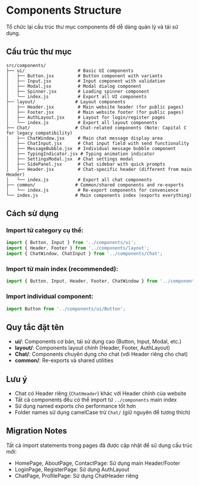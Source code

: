 # Components Structure

Tổ chức lại cấu trúc thư mục components để dễ dàng quản lý và tái sử dụng.

## Cấu trúc thư mục

```
src/components/
├── ui/                    # Basic UI components
│   ├── Button.jsx         # Button component with variants
│   ├── Input.jsx          # Input component with validation
│   ├── Modal.jsx          # Modal dialog component
│   ├── Spinner.jsx        # Loading spinner component
│   └── index.js           # Export all UI components
├── layout/               # Layout components
│   ├── Header.jsx         # Main website header (for public pages)
│   ├── Footer.jsx         # Main website footer (for public pages)
│   ├── AuthLayout.jsx     # Layout for login/register pages
│   └── index.js           # Export all layout components
├── Chat/                 # Chat-related components (Note: Capital C for legacy compatibility)
│   ├── ChatWindow.jsx     # Main chat message display area
│   ├── ChatInput.jsx      # Chat input field with send functionality
│   ├── MessageBubble.jsx  # Individual message bubble component
│   ├── TypingIndicator.jsx # Typing animation indicator
│   ├── SettingsModal.jsx  # Chat settings modal
│   ├── SidePanel.jsx      # Chat sidebar with quick prompts
│   ├── Header.jsx         # Chat-specific header (different from main Header)
│   └── index.js           # Export all chat components
├── common/               # Common/shared components and re-exports
│   └── index.js           # Re-export components for convenience
└── index.js              # Main components index (exports everything)
```

## Cách sử dụng

### Import từ category cụ thể:
```jsx
import { Button, Input } from '../components/ui';
import { Header, Footer } from '../components/layout';
import { ChatWindow, ChatInput } from '../components/Chat';
```

### Import từ main index (recommended):
```jsx
import { Button, Input, Header, Footer, ChatWindow } from '../components';
```

### Import individual component:
```jsx
import Button from '../components/ui/Button';
```

## Quy tắc đặt tên

- **ui/**: Components cơ bản, tái sử dụng cao (Button, Input, Modal, etc.)
- **layout/**: Components layout chính (Header, Footer, AuthLayout)
- **Chat/**: Components chuyên dụng cho chat (với Header riêng cho chat)
- **common/**: Re-exports và shared utilities

## Lưu ý

- Chat có Header riêng (`ChatHeader`) khác với Header chính của website
- Tất cả components đều có thể import từ `../components` main index
- Sử dụng named exports cho performance tốt hơn
- Folder names sử dụng camelCase trừ `Chat/` (giữ nguyên để tương thích)

## Migration Notes

Tất cả import statements trong pages đã được cập nhật để sử dụng cấu trúc mới:
- HomePage, AboutPage, ContactPage: Sử dụng main Header/Footer
- LoginPage, RegisterPage: Sử dụng AuthLayout  
- ChatPage, ProfilePage: Sử dụng ChatHeader riêng
